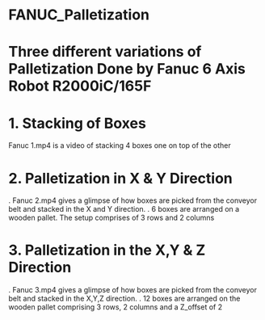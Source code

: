 # FANUC_Palletization

# Three different variations of Palletization Done by Fanuc 6 Axis Robot R2000iC/165F 

# 1. Stacking of Boxes
  Fanuc 1.mp4 is a video of stacking 4 boxes one on top of the other

# 2. Palletization in X & Y Direction
  . Fanuc 2.mp4 gives a glimpse of how boxes are picked from the conveyor belt and stacked in the X and Y direction.
  . 6 boxes are arranged on a wooden pallet. The setup comprises of 3 rows and 2 columns

# 3. Palletization in the X,Y & Z Direction
  .  Fanuc 3.mp4 gives a glimpse of how boxes are picked from the conveyor belt and stacked in the X,Y,Z direction.
  . 12 boxes are arranged on the wooden pallet comprising 3 rows, 2 columns and a Z_offset of 2
  

